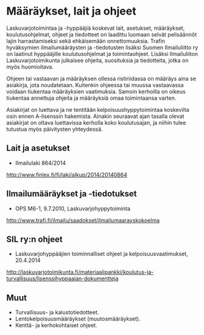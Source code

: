 # Määräykset, lait ja ohjeet

Laskuvarjotoimintaa ja -hyppääjiä koskevat lait, asetukset, määräykset,
koulutusohjelmat, ohjeet ja tiedotteet on laadittu luomaan selvät pelisäännöt lajin harrastamiseksi sekä ehkäisemään onnettomuuksia.
Trafin hyväksymien ilmailumääräysten ja -tiedotusten lisäksi Suomen Ilmailuliitto ry on laatinut hyppääjille koulutusohjelmat ja toimintaohjeet. Lisäksi Ilmailuliiton Laskuvarjotoimikunta julkaisee ohjeita, suosituksia ja tiedotteita, jotka on myös huomioitava.

Ohjeen tai vastaavan ja määräyksen ollessa ristiriidassa on määräys aina
se asiakirja, jota noudatetaan. Kuitenkin ohjeessa tai muussa
vastaavassa voidaan tiukentaa määräyksien vaatimuksia. Samoin kerhoilla
on oikeus tiukentaa annettuja ohjeita ja määräyksiä omaa toimintaansa
varten.

Asiakirjat on luettava ja ne tentitään kelpoisuushyppytoimintaa
koskevilta osin ennen A-lisenssin hakemista. Ainakin seuraavat ajan
tasalla olevat asiakirjat on oltava luettavissa kerholla koko
koulutusajan, ja niihin tulee tutustua myös päivitysten yhteydessä.

## Lait ja asetukset  

- Ilmailulaki 864/2014

<http://www.finlex.fi/fi/laki/alkup/2014/20140864>

## Ilmailumääräykset ja -tiedotukset  

- OPS M6-1, 9.7.2010, Laskuvarjohyppytoiminta

<http://www.trafi.fi/ilmailu/saadokset/ilmailumaarayskokoelma>

## SIL ry:n ohjeet  

- Laskuvarjohyppääjien toiminnalliset ohjeet ja kelpoisuusvaatimukset, 20.4.2014

<http://laskuvarjotoimikunta.fi/materiaalipankki/koulutus-ja-turvallisuus/lisenssihyppaajan-dokumentteja>

## Muut  

- Turvallisuus- ja kalustotiedotteet.
- Lentokelpoisuusmääräykset (muutosmääräykset).
- Kenttä- ja kerhokohtaiset ohjeet.
